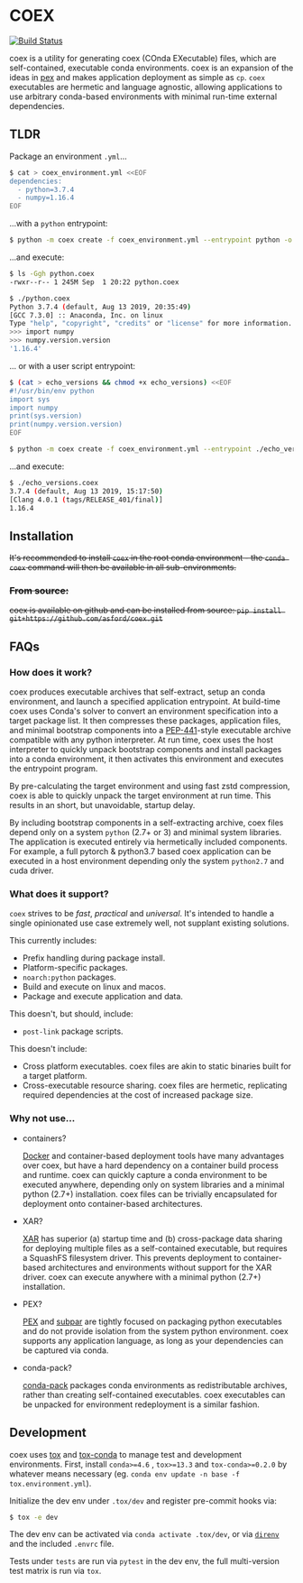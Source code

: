 # COEX

[![Build Status](https://dev.azure.com/asewallford/asewallford/_apis/build/status/asford.coex?branchName=master)](https://dev.azure.com/asewallford/asewallford/_build/latest?definitionId=1&branchName=master)

coex is a utility for generating coex (COnda EXecutable) files, which are
self-contained, executable conda environments. coex is an expansion of the
ideas in [pex](https://github.com/pantsbuild/pex) and makes application
deployment as simple as `cp`. `coex` executables are hermetic and
language agnostic, allowing applications to use arbitrary conda-based
environments with minimal run-time external dependencies.

## TLDR

Package an environment `.yml`...

```bash
$ cat > coex_environment.yml <<EOF
dependencies:
  - python=3.7.4
  - numpy=1.16.4
EOF
```

...with a `python` entrypoint:

```bash
$ python -m coex create -f coex_environment.yml --entrypoint python -o python.coex
```

...and execute:

```bash
$ ls -Ggh python.coex
-rwxr--r-- 1 245M Sep  1 20:22 python.coex

$ ./python.coex
Python 3.7.4 (default, Aug 13 2019, 20:35:49)
[GCC 7.3.0] :: Anaconda, Inc. on linux
Type "help", "copyright", "credits" or "license" for more information.
>>> import numpy
>>> numpy.version.version
'1.16.4'
```

... or with a user script entrypoint:

```bash
$ (cat > echo_versions && chmod +x echo_versions) <<EOF
#!/usr/bin/env python
import sys
import numpy
print(sys.version)
print(numpy.version.version)
EOF

$ python -m coex create -f coex_environment.yml --entrypoint ./echo_versions -o echo_versions.coex ./echo_versions
```
...and execute:

```bash
$ ./echo_versions.coex
3.7.4 (default, Aug 13 2019, 15:17:50)
[Clang 4.0.1 (tags/RELEASE_401/final)]
1.16.4
```

## Installation

~~It's recommended to install `coex` in the root conda environment - the
`conda coex` command will then be available in all sub-environments.~~

### ~~From source:~~

~~coex is available on github and can be installed from source:
`pip install git+https://github.com/asford/coex.git`~~

## FAQs

### How does it work?

coex produces executable archives that self-extract, setup an conda
environment, and launch a specified application entrypoint. At build-time
coex uses Conda's solver to convert an environment specification into
a target package list. It then compresses these packages, application
files, and minimal bootstrap components into
a [PEP-441](https://legacy.python.org/dev/peps/pep-0441/)-style executable
archive compatible with any python interpreter. At run time, coex uses the
host interpreter to quickly unpack bootstrap components and install
packages into a conda environment, it then activates this environment and
executes the entrypoint program.

By pre-calculating the target environment and using fast zstd compression,
coex is able to quickly unpack the target environment at run time. This
results in an short, but unavoidable, startup delay.

By including bootstrap components in a self-extracting archive, coex files
depend only on a system `python` (2.7+ or 3) and minimal system libraries.
The application is executed entirely via hermetically included components.
For example, a full pytorch & python3.7 based coex application can be
executed in a host environment depending only the system `python2.7` and
cuda driver.

### What does it support?

`coex` strives to be *fast*, *practical* and *universal*. It's intended to
handle a single opinionated use case extremely well, not supplant existing
solutions.

This currently includes:

* Prefix handling during package install.
* Platform-specific packages.
* `noarch:python` packages.
* Build and execute on linux and macos.
* Package and execute application and data.

This doesn't, but should, include:

* `post-link` package scripts.

This doesn't include:

* Cross platform executables. coex files are akin to static binaries built
  for a target platform.
* Cross-executable resource sharing. coex files are hermetic, replicating
  required dependencies at the cost of increased package size.

### Why not use...

* containers?

  [Docker](https://www.docker.com/) and container-based deployment tools
  have many advantages over coex, but have a hard dependency on
  a container build process and runtime. coex can quickly capture a conda
  environment to be executed anywhere, depending only on system libraries
  and a minimal python (2.7+) installation. coex files can be trivially
  encapsulated for deployment onto container-based architectures.

* XAR?

  [XAR](https://github.com/facebookincubator/xar) has superior (a) startup
  time and (b) cross-package data sharing for deploying multiple files as
  a self-contained executable, but requires a SquashFS filesystem driver.
  This prevents deployment to container-based architectures and
  environments without support for the XAR driver. coex can execute
  anywhere with a minimal python (2.7+) installation.

* PEX?

  [PEX](https://github.com/pantsbuild/pex) and
  [subpar](https://github.com/google/subpar) are tightly focused on
  packaging python executables and do not provide isolation from the
  system python environment. coex supports any application language, as
  long as your dependencies can be captured via conda.

* conda-pack?

  [conda-pack](https://conda.github.io/conda-pack/) packages conda
  environments as redistributable archives, rather than creating
  self-contained executables. coex executables can be unpacked for
  environment redeployment is a similar fashion.

## Development

coex uses [tox](https://tox.readthedocs.io/en/latest/) and
[tox-conda](https://github.com/tox-dev/tox-conda) to manage test and
development environments. First, install `conda>=4.6` , `tox>=13.3` and
`tox-conda>=0.2.0` by whatever means necessary (eg. `conda env update -n
base -f tox.environment.yml`).

Initialize the dev env under `.tox/dev` and register pre-commit hooks via:

```bash
$ tox -e dev
```

The dev env can be activated via `conda activate .tox/dev`, or via
[`direnv`](https://direnv.net/) and the included `.envrc` file.

Tests under `tests` are run via `pytest` in the dev env, the full multi-version
test matrix is run via `tox`.
